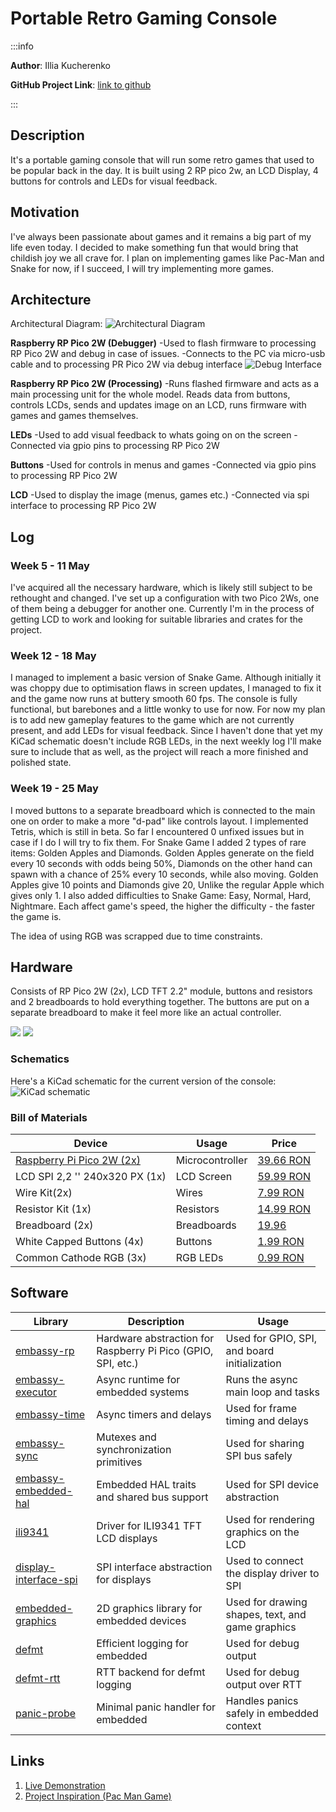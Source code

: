 # Portable Retro Gaming Console


:::info 

**Author**: Illia Kucherenko

**GitHub Project Link**: [link to github](https://github.com/UPB-PMRust-Students/project-illia-kucherenko)

:::

## Description

It's a portable gaming console that will run some retro games that used to be popular back in the day. It is built using 2 RP pico 2w, an LCD Display, 4 buttons for controls and LEDs for visual feedback.

## Motivation

I've always been passionate about games and it remains a big part of my life even today. I decided to make something fun that would bring that childish joy we all crave for. I plan on implementing games like Pac-Man and Snake for now, if I succeed, I will try implementing more games.

## Architecture 

Architectural Diagram:
![Architectural Diagram](architecture.webp)

**Raspberry RP Pico 2W (Debugger)**
-Used to flash firmware to processing RP Pico 2W and debug in case of issues.
-Connects to the PC via micro-usb cable and to processing PR Pico 2W via debug interface ![Debug Interface](debug_interface.webp) 

**Raspberry RP Pico 2W (Processing)**
-Runs flashed firmware and acts as a main processing unit for the whole model. Reads data from buttons, controls LCDs, sends and updates image on an LCD, runs firmware with games and games themselves.

**LEDs**
-Used to add visual feedback to whats going on on the screen
-Connected via gpio pins to processing RP Pico 2W

**Buttons**
-Used for controls in menus and games
-Connected via gpio pins to processing RP Pico 2W

**LCD**
-Used to display the image (menus, games etc.)
-Connected via spi interface to processing RP Pico 2W


## Log
### Week 5 - 11 May
I've acquired all the necessary hardware, which is likely still subject to be rethought and changed. I've set up a configuration with two Pico 2Ws, one of them being a debugger for another one. Currently I'm in the process of getting LCD to work and looking for suitable libraries and crates for the project.

### Week 12 - 18 May
I managed to implement a basic version of Snake Game. Although initially it was choppy due to optimisation flaws in screen updates, I managed to fix it and the game now runs at buttery smooth 60 fps. The console is fully functional, but barebones and a little wonky to use for now. For now my plan is to add new gameplay features to the game which are not currently present, and add LEDs for visual feedback. Since I haven't done that yet my KiCad schematic doesn't include RGB LEDs, in the next weekly log I'll make sure to include that as well, as the project will reach a more finished and polished state.

### Week 19 - 25 May
I moved buttons to a separate breadboard which is connected to the main one on order to make a more "d-pad" like controls layout. I implemented Tetris, which is still in beta. So far I encountered 0 unfixed issues but in case if I do I will try to fix them. For Snake Game I added 2 types of rare items: Golden Apples and Diamonds. Golden Apples generate on the field every 10 seconds with odds being 50%, Diamonds on the other hand can spawn with a chance of 25% every 10 seconds, while also moving. Golden Apples give 10 points and Diamonds give 20, Unlike the regular Apple which gives only 1. I also added difficulties to Snake Game: Easy, Normal, Hard, Nightmare. Each affect game's speed, the higher the difficulty - the faster the game is. 

The idea of using RGB was scrapped due to time constraints.

## Hardware
Consists of RP Pico 2W (2x), LCD TFT 2.2" module, buttons and resistors and 2 breadboards to hold everything together. The buttons are put on a separate breadboard to make it feel more like an actual controller.

![](pic1.webp)
![](pic2.webp)

### Schematics
Here's a KiCad schematic for the current version of the console:
![KiCad schematic](kicad.svg)

### Bill of Materials

| Device | Usage | Price |
|--------|--------|-------|
| [Raspberry Pi Pico 2W (2x)](https://www.raspberrypi.com/documentation/microcontrollers/pico-series.html) | Microcontroller | [39.66 RON](https://www.optimusdigital.ro/en/raspberry-pi-boards/13327-raspberry-pi-pico-2-w.html?srsltid=AfmBOoo5CQdoi14-RbmA_YJJrNUG1hPBzlSKgPdCOYv9U2PgJdK3bPwM)|
| LCD SPI 2,2 '' 240x320 PX (1x) | LCD Screen | [59.99 RON](https://www.optimusdigital.ro/ro/optoelectronice-lcd-uri/1260-lcd-spi-22-240x320-px.html)|
| Wire Kit(2x) | Wires | [7.99 RON](https://www.optimusdigital.ro/ro/fire-fire-mufate/12-set-de-cabluri-pentru-breadboard.html)|
| Resistor Kit (1x) | Resistors | [14.99 RON](https://www.optimusdigital.ro/ro/componente-electronice-rezistoare/10928-plusivo-kit-250-buc-rezistoare.html) |
| Breadboard (2x) | Breadboards | [19.96](https://www.optimusdigital.ro/ro/prototipare-breadboard-uri/8-breadboard-830-points.html) |
| White Capped Buttons (4x) | Buttons | [1.99 RON](https://www.optimusdigital.ro/ro/butoane-i-comutatoare/1115-buton-cu-capac-rotund-alb.html) |
| Common Cathode RGB (3x) | RGB LEDs | [0.99 RON](https://www.optimusdigital.ro/ro/optoelectronice-led-uri/483-led-rgb-catod-comun.html?search_query=rgb&results=121) |


## Software

| Library | Description | Usage |
|---------|-------------|-------|
| [embassy-rp](https://docs.embassy.dev/embassy-rp/git/rp235xb/index.html) | Hardware abstraction for Raspberry Pi Pico (GPIO, SPI, etc.) | Used for GPIO, SPI, and board initialization |
| [embassy-executor](https://docs.embassy.dev/embassy-executor/git/cortex-m/index.html) | Async runtime for embedded systems | Runs the async main loop and tasks |
| [embassy-time](https://docs.embassy.dev/embassy-time/git/default/index.html) | Async timers and delays | Used for frame timing and delays |
| [embassy-sync](https://docs.embassy.dev/embassy-sync/git/default/index.html) | Mutexes and synchronization primitives | Used for sharing SPI bus safely |
| [embassy-embedded-hal](https://docs.embassy.dev/embassy-embedded-hal/git/default/index.html) | Embedded HAL traits and shared bus support | Used for SPI device abstraction |
| [ili9341](https://docs.rs/ili9341/0.6.0/ili9341/) | Driver for ILI9341 TFT LCD displays | Used for rendering graphics on the LCD |
| [display-interface-spi](https://docs.rs/display-interface-spi/latest/display_interface_spi/) | SPI interface abstraction for displays | Used to connect the display driver to SPI |
| [embedded-graphics](https://docs.rs/embedded-graphics/0.8.1/embedded_graphics/) | 2D graphics library for embedded devices | Used for drawing shapes, text, and game graphics |
| [defmt](https://github.com/knurling-rs/defmt) | Efficient logging for embedded | Used for debug output |
| [defmt-rtt](https://github.com/knurling-rs/defmt) | RTT backend for defmt logging | Used for debug output over RTT |
| [panic-probe](https://docs.rs/panic-probe/latest/panic_probe/) | Minimal panic handler for embedded | Handles panics safely in embedded context |

## Links
1. [Live Demonstration](https://www.youtube.com/watch?v=qS5Os9aqI-E)
2. [Project Inspiration (Pac Man Game)](https://www.youtube.com/watch?v=SB3qwe6CTjM)